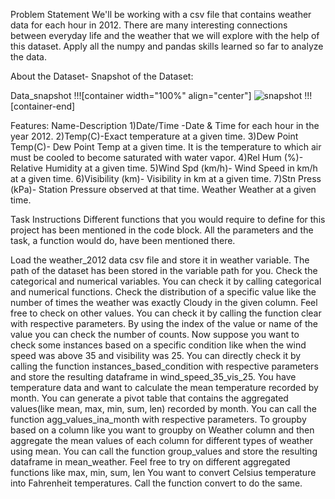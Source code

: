 Problem Statement
We'll be working with a csv file that contains weather data for each hour in 2012. There are many interesting connections between everyday life and the weather that we will explore with the help of this dataset. Apply all the numpy and pandas skills learned so far to analyze the data.

About the Dataset-
Snapshot of the Dataset:

Data_snapshot
!!![container width="100%" align="center"]
![snapshot](undefined/account/b16/6a1f0c95-2915-474c-917f-dc711cc8d89b/b-514/2e7ead73-9ad7-4b57-b4a8-7514f95c39ac/file.png)
!!![container-end]

Features:
Name-Description
1)Date/Time	-Date & Time for each hour in the year 2012.
2)Temp(C)-Exact temperature at a given time.
3)Dew Point Temp(C)-	Dew Point Temp at a given time. It is the temperature to which air must be cooled to become saturated with water vapor.
4)Rel Hum (%)-	Relative Humidity at a given time.
5)Wind Spd (km/h)-	Wind Speed in km/h at a given time.
6)Visibility (km)-	Visibility in km at a given time.
7)Stn Press (kPa)-	Station Pressure observed at that time.
Weather	Weather at a given time.

Task
Instructions
Different functions that you would require to define for this project has been mentioned in the code block. All the parameters and the task, a function would do, have been mentioned there.

Load the weather_2012 data csv file and store it in weather variable. The path of the dataset has been stored in the variable path for you.
Check the categorical and numerical variables. You can check it by calling categorical and numerical functions.
Check the distribution of a specific value like the number of times the weather was exactly Cloudy in the given column. Feel free to check on other values. You can check it by calling the function clear with respective parameters.
By using the index of the value or name of the value you can check the number of counts. Now suppose you want to check some instances based on a specific condition like when the wind speed was above 35 and visibility was 25. You can directly check it by calling the function instances_based_condition with respective parameters and store the resulting dataframe in wind_speed_35_vis_25.
You have temperature data and want to calculate the mean temperature recorded by month. You can generate a pivot table that contains the aggregated values(like mean, max, min, sum, len) recorded by month. You can call the function agg_values_ina_month with respective parameters.
To groupby based on a column like you want to groupby on Weather column and then aggregate the mean values of each column for different types of weather using mean. You can call the function group_values and store the resulting dataframe in mean_weather. Feel free to try on different aggregated functions like max, min, sum, len
You want to convert Celsius temperature into Fahrenheit temperatures. Call the function convert to do the same.

